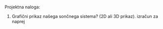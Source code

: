 Projektna naloga:
1. Grafični prikaz našega sončnega sistema? (2D ali 3D prikaz). izračun za naprej
